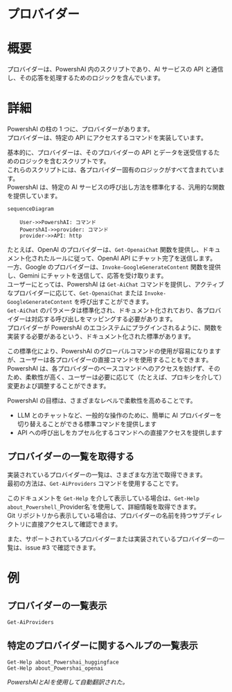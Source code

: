 ﻿# プロバイダー  

# 概要 <!--! @#Short --> 

プロバイダーは、PowershAI 内のスクリプトであり、AI サービスの API と通信し、その応答を処理するためのロジックを含んでいます。

# 詳細  <!--! @#Long --> 

PowershAI の柱の 1 つに、プロバイダーがあります。  
プロバイダーは、特定の API にアクセスするコマンドを実装しています。  

基本的に、プロバイダーは、そのプロバイダーの API とデータを送受信するためのロジックを含むスクリプトです。  
これらのスクリプトには、各プロバイダー固有のロジックがすべて含まれています。  
PowershAI は、特定の AI サービスの呼び出し方法を標準化する、汎用的な関数を提供しています。  

```mermaid 
sequenceDiagram

    User->>PowershAI: コマンド
    PowershAI->>provider: コマンド
    provider->>API: http
```

たとえば、OpenAI のプロバイダーは、`Get-OpenaiChat` 関数を提供し、ドキュメント化されたルールに従って、OpenAI API にチャット完了を送信します。  
一方、Google のプロバイダーは、`Invoke-GoogleGenerateContent` 関数を提供し、Gemini にチャットを送信して、応答を受け取ります。  
ユーザーにとっては、PowershAI は `Get-AiChat` コマンドを提供し、アクティブなプロバイダーに応じて、`Get-OpenaiChat` または `Invoke-GoogleGenerateContent` を呼び出すことができます。  
`Get-AiChat` のパラメータは標準化され、ドキュメント化されており、各プロバイダーは対応する呼び出しをマッピングする必要があります。  
プロバイダーが PowershAI のエコシステムにプラグインされるように、関数を実装する必要があるという、ドキュメント化された標準があります。  


この標準化により、PowershAI のグローバルコマンドの使用が容易になりますが、ユーザーは各プロバイダーの直接コマンドを使用することもできます。  
PowershAI は、各プロバイダーのベースコマンドへのアクセスを妨げず、そのため、柔軟性が高く、ユーザーは必要に応じて（たとえば、プロキシを介して）変更および調整することができます。

PowershAI の目標は、さまざまなレベルで柔軟性を高めることです。

- LLM とのチャットなど、一般的な操作のために、簡単に AI プロバイダーを切り替えることができる標準コマンドを提供します
- API への呼び出しをカプセル化するコマンドへの直接アクセスを提供します

## プロバイダーの一覧を取得する  

実装されているプロバイダーの一覧は、さまざまな方法で取得できます。  
最初の方法は、`Get-AiProviders` コマンドを使用することです。  

このドキュメントを `Get-Help` を介して表示している場合は、`Get-Help about_Powershell_`Provider名`を使用して、詳細情報を取得できます。  
Git リポジトリから表示している場合は、プロバイダーの名前を持つサブディレクトリに直接アクセスして確認できます。

また、サポートされているプロバイダーまたは実装されているプロバイダーの一覧は、issue #3 で確認できます。


# 例 <!--! @#Ex -->

## プロバイダーの一覧表示

```powershell 
Get-AiProviders 
```

## 特定のプロバイダーに関するヘルプの一覧表示

```
Get-Help about_Powershai_huggingface
Get-Help about_Powershai_openai
```






<!--PowershaiAiDocBlockStart-->
_PowershAIとAIを使用して自動翻訳された。_
<!--PowershaiAiDocBlockEnd-->
